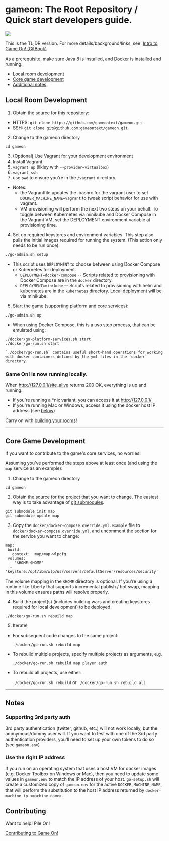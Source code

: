 # gameon: The Root Repository / Quick start developers guide.

<a href="https://zenhub.com"><img src="https://raw.githubusercontent.com/ZenHubIO/support/master/zenhub-badge.png"></a>

This is the TL;DR version. For more details/background/links, see: [Intro to Game On! (GitBook)](https://gameontext.gitbooks.io/gameon-gitbook/content/)

As a prerequisite, make sure Java 8 is installed, and [Docker](https://docs.docker.com/engine/installation/) is installed and running.

* [Local room development](#local-room-development)
* [Core game development](#core-game-development)
* [Additional notes](#notes)

## Local Room Development

1. Obtain the source for this repository:
  * HTTPS: `git clone https://github.com/gameontext/gameon.git`
  * SSH: `git clone git@github.com:gameontext/gameon.git`

2. Change to the gameon directory
  ```
  cd gameon
  ```

3. (Optional) Use Vagrant for your development environment
  1. Install Vagrant
  2. `vagrant up` (likley with `--provider=virtualbox`)
  3. `vagrant ssh`
  4. use `pwd` to ensure you're in the `/vagrant` directory.

  * Notes:
    * the Vagrantfile updates the .bashrc for the vagrant user to set `DOCKER_MACHINE_NAME=vagrant` to tweak script behavior for use with vagrant.
    * VM provisioning will perform the next two steps on your behalf. To toggle between Kubernetes via minikube and Docker Compose in the Vagrant VM, set the DEPLOYMENT environment variable at provisioning time.

4. Set up required keystores and environment variables. This step also pulls the initial images required for running the system. (This action only needs to be run once).
```
./go-admin.sh setup
```

  * This script uses `DEPLOYMENT` to choose between using Docker Compose or Kubernetes for deployment.
    * `DEPLOYMENT=docker-compose` -- Scripts related to provisioning with Docker Compose are in the `docker` directory.
    * `DEPLOYMENT=minikube` -- Scripts related to provisioning with helm and kubernetes are in the `kubernetes` directory. Local deployment will be via minikube.

5. Start the game (supporting platform and core services):
```
./go-admin.sh up
```
  * When using Docker Compose, this is a two step process, that can be emulated using:
  ```
  ./docker/go-platform-services.sh start
  ./docker/go-run.sh start
  ```

    `./docker/go-run.sh` contains useful short-hand operations for working with docker containers defined by the yml files in the `docker` directory.


### Game On! is now running locally.

When http://127.0.0.1/site_alive returns 200 OK, everything is up and running.

* If you're running a \*nix variant, you can access it at http://127.0.0.1/
* If you're running Mac or Windows, access it using the docker host IP address (see [below](#notes))

Carry on with [building your rooms](https://gameontext.gitbooks.io/gameon-gitbook/content/walkthroughs/createRoom.html)!

-----

## Core Game Development

If you want to contribute to the game's core services, no worries!

Assuming you've performed the steps above at least once (and using the `map` service as an example):

1. Change to the gameon directory
  ```
  cd gameon
  ```

2. Obtain the source for the project that you want to change. The easiest way is to take advantage of
[git submodules](https://gameontext.gitbooks.io/gameon-gitbook/content/walkthroughs/git.html).
  ```
  git submodule init map
  git submodule update map
  ```

3. Copy the `docker/docker-compose.override.yml.example` file to `docker/docker-compose.override.yml`,
   and uncomment the section for the service you want to change:
  ```
  map:
   build:
     context:  map/map-wlpcfg
   volumes:
    - '$HOME:$HOME'
    - 'keystore:/opt/ibm/wlp/usr/servers/defaultServer/resources/security'
  ```
   The volume mapping in the `$HOME` directory is optional. If you're using a runtime like Liberty
   that supports incremental publish / hot swap, mapping in this volume ensures paths will resolve properly.

4. Build the project(s) (includes building wars and creating keystores
   required for local development) to be deployed.
  ```
  ./docker/go-run.sh rebuild map
  ```

5. Iterate!
  * For subsequent code changes to the same project:

    `./docker/go-run.sh rebuild map`

  * To rebuild multiple projects, specify multiple projects as arguments, e.g.

    `./docker/go-run.sh rebuild map player auth`

  * To rebuild all projects, use either:

    `./docker/go-run.sh rebuild` or `./docker/go-run.sh rebuild all`

----

## Notes

### Supporting 3rd party auth

3rd party authentication (twitter, github, etc.) will not work locally, but the anonymous/dummy user will. If you want to test with one of the 3rd party authentication providers, you'll need to set up your own tokens to do so (see `gameon.env`)

### Use the right IP address

If you run on an operating system that uses a host VM for docker images (e.g. Docker Toolbox on Windows or Mac), then you need to update some values in `gameon.env` to match the IP address of your host. `go-setup.sh` will create a customized copy of `gameon.env` for the active `DOCKER_MACHINE_NAME`, that will perform the substitution to the host IP address returned by `docker-machine ip <machine-name>`.

## Contributing

Want to help! Pile On!

[Contributing to Game On!](https://github.com/gameontext/gameon/blob/master/CONTRIBUTING.md)
